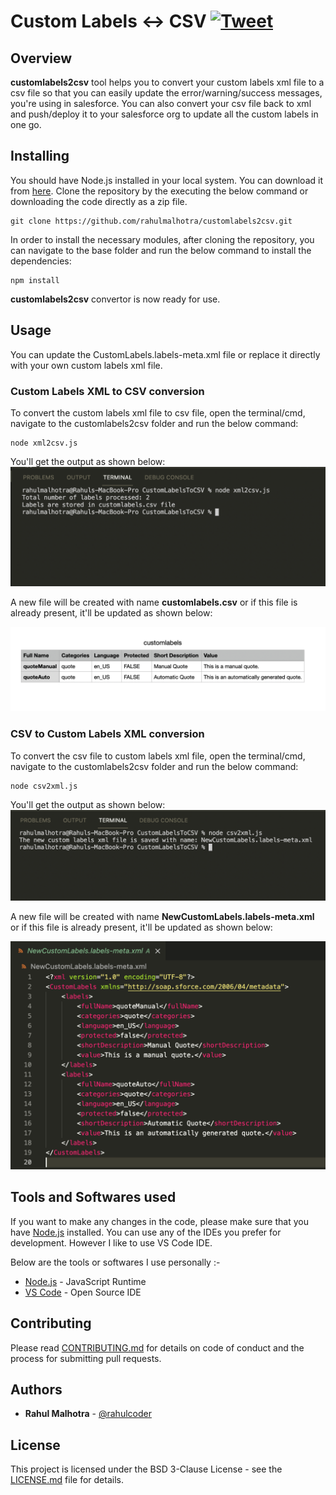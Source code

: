 # Custom Labels <-> CSV [![Tweet](https://img.shields.io/twitter/url/http/shields.io.svg?style=social&logo=twitter)](https://twitter.com/intent/tweet?text="customlabels2csv"%20tool%20helps%20you%20to%20convert%20your%20salesforce%20custom%20labels%20file%20to%20a%20csv%20file%20so%20that%20the%20labels%20can%20be%20updated%20easily%20and%20can%20be%20deployed%20back%20to%20salesforce%20in%20bulk.&url=https://github.com/rahulmalhotra/customlabels2csv&via=rahulcoder&hashtags=customlabels,salesforce,csv,salesforcedevelopers)

## Overview

**customlabels2csv** tool helps you to convert your custom labels xml file to a csv file so that you can easily update the error/warning/success messages, you're using in salesforce. You can also convert your csv file back to xml and push/deploy it to your salesforce org to update all the custom labels in one go.

## Installing

You should have Node.js installed in your local system. You can download it from [here](https://nodejs.org). Clone the repository by the executing the below command or downloading the code directly as a zip file.

```
git clone https://github.com/rahulmalhotra/customlabels2csv.git
```

In order to install the necessary modules, after cloning the repository, you can navigate to the base folder and run the below command to install the dependencies:

```
npm install
```

**customlabels2csv** convertor is now ready for use.

## Usage

You can update the CustomLabels.labels-meta.xml file or replace it directly with your own custom labels xml file.

### Custom Labels XML to CSV conversion

To convert the custom labels xml file to csv file, open the terminal/cmd, navigate to the customlabels2csv folder and run the below command:

```
node xml2csv.js
```

You'll get the output as shown below:
![xml2csv](https://github.com/rahulmalhotra/customlabels2csv/blob/master/images/xml2csv.png)

A new file will be created with name **customlabels.csv** or if this file is already present, it'll be updated as shown below:

![xml2csvoutput](https://github.com/rahulmalhotra/customlabels2csv/blob/master/images/xml2csvoutput.png)

### CSV to Custom Labels XML conversion

To convert the csv file to custom labels xml file, open the terminal/cmd, navigate to the customlabels2csv folder and run the below command:

```
node csv2xml.js
```

You'll get the output as shown below:
![csv2xml](https://github.com/rahulmalhotra/customlabels2csv/blob/master/images/csv2xml.png)

A new file will be created with name **NewCustomLabels.labels-meta.xml** or if this file is already present, it'll be updated as shown below:

![csv2xmloutput](https://github.com/rahulmalhotra/customlabels2csv/blob/master/images/csv2xmloutput.png)


## Tools and Softwares used

If you want to make any changes in the code, please make sure that you have [Node.js](https://nodejs.org) installed. You can use any of the IDEs you prefer for development.
However I like to use VS Code IDE.

Below are the tools or softwares I use personally :-

* [Node.js](https://nodejs.org) - JavaScript Runtime
* [VS Code](https://code.visualstudio.com) - Open Source IDE

## Contributing

Please read [CONTRIBUTING.md](CONTRIBUTING.md) for details on code of conduct and the process for submitting pull requests.

## Authors

* **Rahul Malhotra** - [@rahulcoder](https://twitter.com/rahulcoder)

## License

This project is licensed under the BSD 3-Clause License - see the [LICENSE.md](LICENSE.md) file for details.